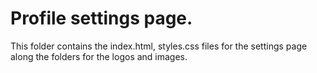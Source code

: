 # Profile settings page.

This folder contains the index.html, styles.css files for the settings page along the folders for the logos and images.